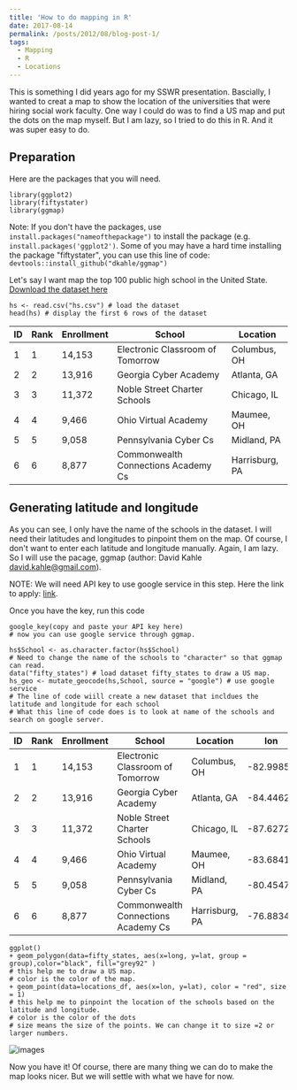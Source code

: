```yaml
---
title: 'How to do mapping in R'
date: 2017-08-14
permalink: /posts/2012/08/blog-post-1/
tags:
  - Mapping
  - R
  - Locations
---
```


This is something I did years ago for my SSWR presentation. Bascially, I wanted to creat a map to show the location of the universities that were hiring social work faculty. One way I could do was to find a US map and put the dots on the map myself. But I am lazy, so I tried to do this in R. And it was super easy to do. 

## Preparation 
Here are the packages that you will need.

    library(ggplot2)
    library(fiftystater)
    library(ggmap)


Note: If you don't have the packages, use `install.packages("nameofthepackage")` to install the package (e.g. `install.packages('ggplot2')`. Some of you may have a hard time installing the package "fiftystater", you can use this line of code: `devtools::install_github("dkahle/ggmap")`

Let's say I want map the top 100 public high school in the United State. [Download the dataset here](zhmy89.github.io/mypersonalweb/files/hs.csv)

    hs <- read.csv("hs.csv") # load the dataset
    head(hs) # display the first 6 rows of the dataset
    
 |ID|Rank|Enrollment|School|Location|
 | ---| ------ | -- | -- | -- |
|1|1|14,153|Electronic Classroom of Tomorrow|Columbus, OH|
|2|2|13,916|Georgia Cyber Academy|Atlanta, GA|
|3|3|11,372|Noble Street Charter Schools|Chicago, IL|
|4|4|9,466|Ohio Virtual Academy|Maumee, OH|
|5|5|9,058|Pennsylvania Cyber Cs|Midland, PA|
|6|6|8,877|Commonwealth Connections Academy Cs|Harrisburg, PA|
    
    
## Generating latitude and longitude

As you can see, I only have the name of the schools in the dataset. I will need their latitudes and longitudes to pinpoint them on the map. Of course, I don't want to enter each latitude and longitude manually. Again, I am lazy. So I will use the pacage, ggmap (author: David Kahle david.kahle@gmail.com). 

NOTE: We will need API key to use google service in this step. Here the link to apply: [link](https://cloud.google.com/maps-platform/#get-started). 

Once you have the key, run this code

    google_key(copy and paste your API key here)
    # now you can use google service through ggmap. 
    
    hs$School <- as.character.factor(hs$School) 
    # Need to change the name of the schools to "character" so that ggmap can read.
    data("fifty_states") # load dataset fifty_states to draw a US map.
    hs_geo <- mutate_geocode(hs,School, source = "google") # use google service
    # The line of code wiill create a new dataset that incldues the latitude and longitude for each school 
    # What this line of code does is to look at name of the schools and search on google server.
    


 |ID|Rank|Enrollment|School|Location|lon|lat|
 | ---| ------ | -- | -- | -- |-- | -- |
|1 | 1|   14,153|    Electronic Classroom of Tomorrow|   Columbus, OH| -82.99854 |39.88650|
|  2|    2 |    13,916|               Georgia Cyber Academy|    Atlanta, GA| -84.44624| 33.61567|
| 3 |   3  |   11,372 |       Noble Street Charter Schools |   Chicago, IL| -87.62725| 41.88241|
| 4  |  4   |   9,466  |              Ohio Virtual Academy |   Maumee, OH| -83.68418| 41.58705|
| 5   | 5    |  9,058   |            Pennsylvania Cyber Cs  |Midland, PA | -80.45475| 40.63853|
| 6    |6     | 8,877 |Commonwealth Connections Academy Cs |Harrisburg, PA| -76.88340| 40.29274 |   
    
    
    
    ggplot() 
    + geom_polygon(data=fifty_states, aes(x=long, y=lat, group = group),color="black", fill="grey92" )
    # this help me to draw a US map. 
    # color is the color of the map. 
    + geom_point(data=locations_df, aes(x=lon, y=lat), color = "red", size = 1)
    # this help me to pinpoint the location of the schools based on the latitude and longitude.
    # color is the color of the dots
    # size means the size of the points. We can change it to size =2 or larger numbers. 


![images](https://github.com/zhmy89/mypersonalweb/blob/master/images/Rplot24.png)

Now you have it! Of course, there are many thing we can do to make the map looks nicer. But we will settle with what we have for now.


